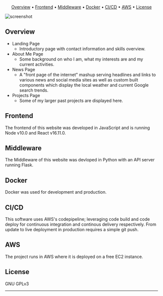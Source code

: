 <p align="center">
  <a href="#overview">Overview</a> •
  <a href="#frontend">Frontend</a> •
  <a href="#middleware">Middleware</a> •
  <a href="#docker">Docker</a> •
  <a href="#ci-cd">CI/CD</a> •
  <a href="#aws">AWS</a> •
  <a href="#license">License</a>
</p>

![screenshot](https://github.com/gregorypothier/gpothier/blob/master/demo.gif)

## Overview

- Landing Page
  - Introductory page with contact information and skills overview.
- About Me Page
  - Some background on who I am, what my interests are and my current activities.
- News Page
  - A "front page of the internet" mashup serving headlines and links to various news and social media sites as well as custom built components which display the local weather and current Google search trends.
- Projects Page
  - Some of my larger past projects are displayed here.

## Frontend

The frontend of this website was developed in JavaScript and is running Node v10.0 and React v16.11.0.

## Middleware

The Middleware of this website was devloped in Python with an API server running Flask.

## Docker

Docker was used for development and production.

## CI/CD

This software uses AWS's codepipeline; leveraging code build and code deploy for continuous integration and continous delivery respectively. From update to live deployment in production requires a simple git push.

## AWS

The project runs in AWS where it is deployed on a free EC2 instance.

## License

GNU GPLv3

---
